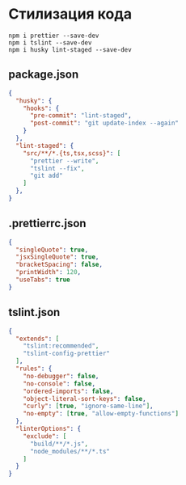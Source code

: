 Стилизация кода
===============

```
npm i prettier --save-dev
npm i tslint --save-dev
npm i husky lint-staged --save-dev
```

package.json
------------

```json
{
  "husky": {
    "hooks": {
      "pre-commit": "lint-staged",
      "post-commit": "git update-index --again"
    }
  },
  "lint-staged": {
    "src/**/*.{ts,tsx,scss}": [
      "prettier --write",
      "tslint --fix",
      "git add"
    ]
  },
}
```


 .prettierrc.json
 ----------------
 
```json
{
  "singleQuote": true,
  "jsxSingleQuote": true,
  "bracketSpacing": false,
  "printWidth": 120,
  "useTabs": true
}
```

tslint.json
-----------

```json
{
  "extends": [
    "tslint:recommended",
    "tslint-config-prettier"
  ],
  "rules": {
    "no-debugger": false,
    "no-console": false,
    "ordered-imports": false,
    "object-literal-sort-keys": false,
    "curly": [true, "ignore-same-line"],
    "no-empty": [true, "allow-empty-functions"]
  },
  "linterOptions": {
    "exclude": [
      "build/**/*.js",
      "node_modules/**/*.ts"
    ]
  }
}
```
